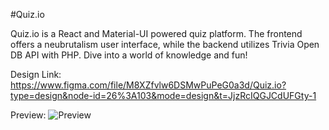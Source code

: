#Quiz.io

Quiz.io is a React and Material-UI powered quiz platform. The frontend offers a neubrutalism user interface, while the backend utilizes Trivia Open DB API with PHP. Dive into a world of knowledge and fun!

Design Link: https://www.figma.com/file/M8XZfvlw6DSMwPuPeG0a3d/Quiz.io?type=design&node-id=26%3A103&mode=design&t=JjzRcIQGJCdUFGty-1

Preview:
![Preview](/assets/Home.png)
